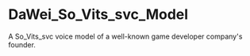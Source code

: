 # DaWei_So_Vits_svc_Model
A So_Vits_svc voice model of a well-known game developer company's founder.
